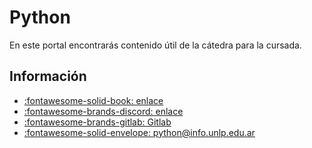 # Python

En este portal encontrarás contenido útil de la cátedra para la cursada.

## Información

- [:fontawesome-solid-book: enlace]()
- [:fontawesome-brands-discord: enlace](https://discord.gg/WW2v5Rq3Ke)
- [:fontawesome-brands-gitlab: Gitlab](https://gitlab.catedras.linti.unlp.edu.ar/python2024)
- <a href="mailto: python@info.unlp.edu.ar">:fontawesome-solid-envelope: python@info.unlp.edu.ar</a>
